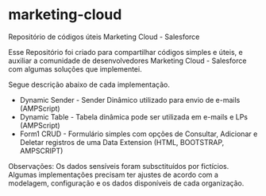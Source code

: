 # marketing-cloud
Repositório de códigos úteis Marketing Cloud - Salesforce

Esse Repositório foi criado para compartilhar códigos simples e úteis, e auxiliar a comunidade de desenvolvedores Marketing Cloud - Salesforce com algumas soluções que implementei.

Segue descrição abaixo de cada implementação.

- Dynamic Sender - Sender Dinâmico utilizado para envio de e-mails (AMPScript)
- Dynamic Table - Tabela dinâmica pode ser utilizada em e-mails e LPs (AMPScript)
- Form1 CRUD - Formulário simples com opções de Consultar, Adicionar e Deletar registros de uma Data Extension (HTML, BOOTSTRAP, AMPSCRIPT)



Observações: Os dados sensíveis foram subsctituídos por fictícios. Algumas implementações precisam ter ajustes de acordo com a modelagem, configuração e os dados disponíveis de cada organização.

